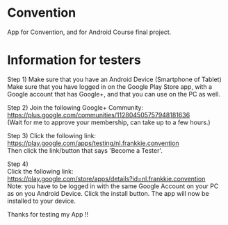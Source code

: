 Convention
==========

App for Convention, and for Android Course final project.


Information for testers
=======================

Step 1)
Make sure that you have an Android Device (Smartphone of Tablet)  
Make sure that you have logged in on the Google Play Store app, with a Google account that has Google+, and that you can use on the PC as well.

Step 2)
Join the following Google+ Community:  
https://plus.google.com/communities/112804505757948181636  
(Wait for me to approve your membership, can take up to a few hours.)  

Step 3)
Click the following link:  
https://play.google.com/apps/testing/nl.frankkie.convention  
Then click the link/button that says 'Become a Tester'.

Step 4)  
Click the following link:  
https://play.google.com/store/apps/details?id=nl.frankkie.convention  
Note: you have to be logged in with the same Google Account on your PC as on you Android Device.
Click the install button.
The app will now be installed to your device.

Thanks for testing my App !!
